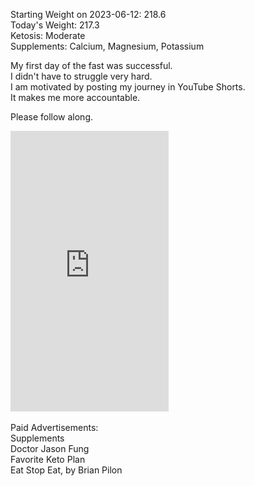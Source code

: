 Starting Weight on 2023-06-12: 218.6 <br>
Today's Weight: 217.3  <br>
Ketosis: Moderate  <br>
Supplements: Calcium, Magnesium, Potassium <br>

My first day of the fast was successful.  <br>
I didn't have to struggle very hard. <br>
I am motivated by posting my journey in YouTube Shorts.  <br>
It makes me more accountable. <br>

Please follow along. <br>

<iframe width="253" height="449" src="https://www.youtube.com/embed/QNSrnHZR6WY" title="" frameborder="0" allow="accelerometer; autoplay; clipboard-write; encrypted-media; gyroscope; picture-in-picture; web-share" allowfullscreen></iframe>
 <br>
 <br>
Paid Advertisements: <br>
Supplements <br>
Doctor Jason Fung <br>
Favorite Keto Plan <br>
Eat Stop Eat, by Brian Pilon <br>
